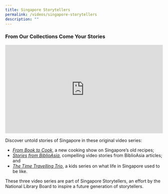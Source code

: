 ```yaml
---
title: Singapore Storytellers
permalink: /videos/singapore-storytellers
description: ""
---
```

### From Our Collections Come Your Stories

<style>.embed-container {position: relative; padding-bottom: 56.25%; height: 0; overflow: hidden; max-width: 100%; } .embed-container iframe, .embed-container object, .embed-container embed { position: absolute; top: 0; left: 0; width: 100%; height: 100%; }</style><div class='embed-container'><iframe src='https://www.youtube.com/embed/uxkPlrtnkik' frameborder='0' allowfullscreen></iframe></div> 


Discover untold stories of Singapore in these original video series: 
* *[From Book to Cook](/videos/from-book-to-cook)*, a new cooking show on Singapore’s old recipes; 
* *[Stories from BiblioAsia](/videos/stories-from-biblioasia/)*, compelling video stories from  BiblioAsia articles; and
* [*The Time Travelling Trio*](https://go.gov.sg/nlb-timetravellingtrio), a kids series on what life in Singapore used to be like.

These three video series are part of Singapore Storytellers, an effort by the National Library Board to inspire a future generation of storytellers.